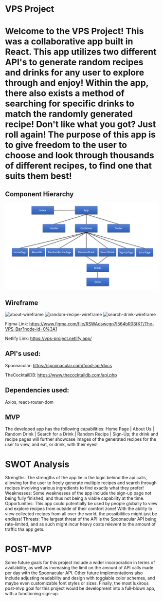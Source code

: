 # VPS Project

# Welcome to the VPS Project! This was a collaborative app built in React. This app utilizes two different API's to generate random recipes and drinks for any user to explore through and enjoy! Within the app, there also exists a method of searching for specific drinks to match the randomly generated recipe! Don't like what you got? Just roll again! The purpose of this app is to give freedom to the user to choose and look through thousands of different recipes, to find one that suits them best!


## Component Hierarchy
![Component Hierarchy](hier.png)


## Wireframe

![about-wireframe](https://user-images.githubusercontent.com/105744102/184576081-d921a346-a1a5-4150-8f5d-70ebcf2a8483.PNG)
![random-recipe-wireframe](https://user-images.githubusercontent.com/105744102/184576099-bc2d96fb-ba24-4609-9f4e-c811c9ff5c72.PNG)
![search-drink-wireframe](https://user-images.githubusercontent.com/105744102/184576143-84e84da7-30ab-4005-af81-b922e38e2b71.PNG)

Figma Link: https://www.figma.com/file/RSWAdswegn7I564bR03fKT/The-VPS-Bar?node-id=0%3A1

Netlify Link: https://vps-project.netlify.app/

## API's used:
Spoonacular: https://spoonacular.com/food-api/docs

TheCocktailDB: https://www.thecocktaildb.com/api.php

## Dependencies used:
Axios, react-router-dom

## MVP
The developed app has the following capabilities: Home Page | About Us | Random Drink | Search for a Drink | Random Recipe | Sign-Up; the drink and recipe pages will further showcase images of the generated recipes for the user to view, and eat, or drink, with their eyes!

# SWOT Analysis
Strengths: The strengths of the app lie in the logic behind the api calls, allowing for the user to freely generate multiple recipes and search through recipes involving various ingredients to find exactly what they prefer!
Weaknesses: Some weaknesses of the app include the sign-up page not being fully finished, and thus not being a viable capability at the time.
Opportunities: This app could potentially be used by people globally to view and explore recipes from outside of their comfort zone! With the ability to view collected recipes from all over the world, the possibilities might just be endless!
Threats: The largest threat of the API is the Spoonacular API being rate-limited, and as such might incur heavy costs relevent to the amount of traffic tha app gets.

# POST-MVP
Some future goals for this project include a wider incorporation in terms of availability, as well as increasing the limit on the amount of API calls made per day with the Spoonacular API. Other future implementations also include adjusting readability and design with togglable color schemes, and maybe even customizable font styles or sizes. Finally, the most luxirous post-mvp goal for this project would be development into a full-blown app, with a functioning sign-up.
